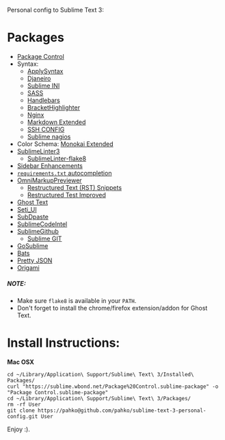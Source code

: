 Personal config to Sublime Text 3:

# Packages

* [Package Control](https://sublime.wbond.net)
* Syntax:
    * [ApplySyntax](https://github.com/facelessuser/ApplySyntax)
    * [Djaneiro](https://github.com/squ1b3r/Djaneiro)
    * [Sublime INI](https://github.com/clintberry/sublime-text-2-ini)
    * [SASS](https://github.com/nathos/sass-textmate-bundle)
    * [Handlebars](https://github.com/daaain/Handlebars)
    * [Bracket​Highlighter](https://packagecontrol.io/packages/BracketHighlighter)
    * [Nginx](https://github.com/brandonwamboldt/sublime-nginx)
    * [Markdown Extended](https://github.com/jonschlinkert/sublime-markdown-extended)
    * [SSH CONFIG](https://github.com/robballou/sublimetext-sshconfig)
    * [Sublime nagios](https://github.com/bn0/nagios-sublime)
* Color Schema: [Monokai Extended](https://github.com/jonschlinkert/sublime-monokai-extended)
* [SublimeLinter3](https://github.com/SublimeLinter/SublimeLinter3)
    * [SublimeLinter-flake8](https://github.com/SublimeLinter/SublimeLinter-flake8)
* [Sidebar Enhancements](https://github.com/titoBouzout/SideBarEnhancements)
* [`requirements.txt` autocompletion](https://github.com/wuub/requirementstxt)
* [OmniMarkupPreviewer](http://theo.im/OmniMarkupPreviewer/)
    * [Restructured Text (RST) Snippets](https://github.com/mgaitan/sublime-rst-completion)
    * [Restructured Test Improved](https://packagecontrol.io/packages/RestructuredText%20Improved)
* [Ghost Text](https://packagecontrol.io/packages/GhostText)
* [Seti_UI](https://packagecontrol.io/packages/Seti_UI)
* [SubDpaste](https://github.com/bartTC/SubDpaste)
* [SublimeCodeIntel](https://github.com/SublimeCodeIntel/SublimeCodeIntel)
* [SublimeGithub](https://github.com/bgreenlee/sublime-github)
    * [Sublime GIT](https://github.com/kemayo/sublime-text-git)
* [GoSublime](https://github.com/DisposaBoy/GoSublime)
* [Bats](https://github.com/jverdeyen/sublime-bats)
* [Pretty JSON](https://github.com/dzhibas/SublimePrettyJson)
* [Origami](https://github.com/SublimeText/Origami)

##### NOTE:

* Make sure `flake8` is available in your `PATH`.
* Don't forget to install the chrome/firefox extension/addon for Ghost Text.

# Install Instructions:

**Mac OSX**

    cd ~/Library/Application\ Support/Sublime\ Text\ 3/Installed\ Packages/
    curl "https://sublime.wbond.net/Package%20Control.sublime-package" -o "Package Control.sublime-package"
    cd ~/Library/Application\ Support/Sublime\ Text\ 3/Packages/
    rm -rf User
    git clone https://pahko@github.com/pahko/sublime-text-3-personal-config.git User

Enjoy :).
